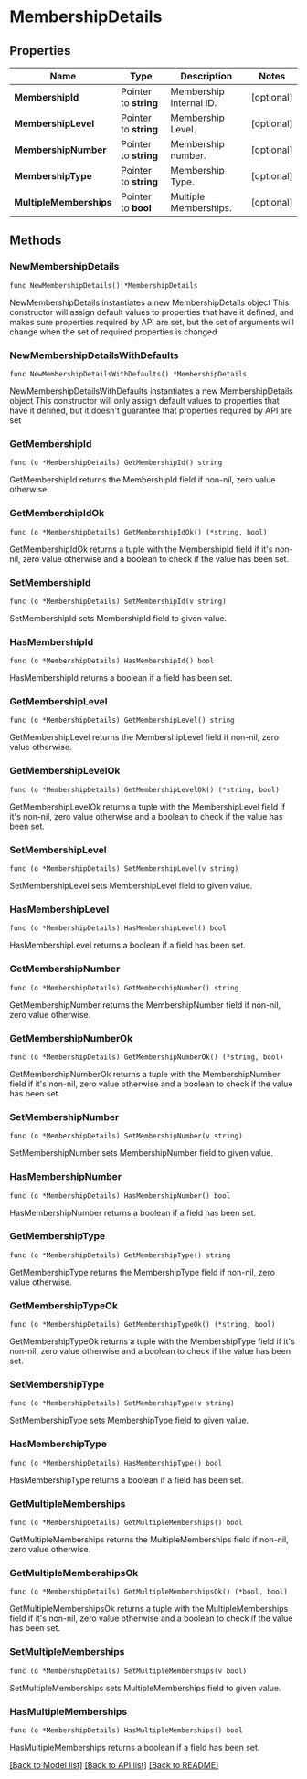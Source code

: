 # MembershipDetails

## Properties

Name | Type | Description | Notes
------------ | ------------- | ------------- | -------------
**MembershipId** | Pointer to **string** | Membership Internal ID. | [optional] 
**MembershipLevel** | Pointer to **string** | Membership Level. | [optional] 
**MembershipNumber** | Pointer to **string** | Membership number. | [optional] 
**MembershipType** | Pointer to **string** | Membership Type. | [optional] 
**MultipleMemberships** | Pointer to **bool** | Multiple Memberships. | [optional] 

## Methods

### NewMembershipDetails

`func NewMembershipDetails() *MembershipDetails`

NewMembershipDetails instantiates a new MembershipDetails object
This constructor will assign default values to properties that have it defined,
and makes sure properties required by API are set, but the set of arguments
will change when the set of required properties is changed

### NewMembershipDetailsWithDefaults

`func NewMembershipDetailsWithDefaults() *MembershipDetails`

NewMembershipDetailsWithDefaults instantiates a new MembershipDetails object
This constructor will only assign default values to properties that have it defined,
but it doesn't guarantee that properties required by API are set

### GetMembershipId

`func (o *MembershipDetails) GetMembershipId() string`

GetMembershipId returns the MembershipId field if non-nil, zero value otherwise.

### GetMembershipIdOk

`func (o *MembershipDetails) GetMembershipIdOk() (*string, bool)`

GetMembershipIdOk returns a tuple with the MembershipId field if it's non-nil, zero value otherwise
and a boolean to check if the value has been set.

### SetMembershipId

`func (o *MembershipDetails) SetMembershipId(v string)`

SetMembershipId sets MembershipId field to given value.

### HasMembershipId

`func (o *MembershipDetails) HasMembershipId() bool`

HasMembershipId returns a boolean if a field has been set.

### GetMembershipLevel

`func (o *MembershipDetails) GetMembershipLevel() string`

GetMembershipLevel returns the MembershipLevel field if non-nil, zero value otherwise.

### GetMembershipLevelOk

`func (o *MembershipDetails) GetMembershipLevelOk() (*string, bool)`

GetMembershipLevelOk returns a tuple with the MembershipLevel field if it's non-nil, zero value otherwise
and a boolean to check if the value has been set.

### SetMembershipLevel

`func (o *MembershipDetails) SetMembershipLevel(v string)`

SetMembershipLevel sets MembershipLevel field to given value.

### HasMembershipLevel

`func (o *MembershipDetails) HasMembershipLevel() bool`

HasMembershipLevel returns a boolean if a field has been set.

### GetMembershipNumber

`func (o *MembershipDetails) GetMembershipNumber() string`

GetMembershipNumber returns the MembershipNumber field if non-nil, zero value otherwise.

### GetMembershipNumberOk

`func (o *MembershipDetails) GetMembershipNumberOk() (*string, bool)`

GetMembershipNumberOk returns a tuple with the MembershipNumber field if it's non-nil, zero value otherwise
and a boolean to check if the value has been set.

### SetMembershipNumber

`func (o *MembershipDetails) SetMembershipNumber(v string)`

SetMembershipNumber sets MembershipNumber field to given value.

### HasMembershipNumber

`func (o *MembershipDetails) HasMembershipNumber() bool`

HasMembershipNumber returns a boolean if a field has been set.

### GetMembershipType

`func (o *MembershipDetails) GetMembershipType() string`

GetMembershipType returns the MembershipType field if non-nil, zero value otherwise.

### GetMembershipTypeOk

`func (o *MembershipDetails) GetMembershipTypeOk() (*string, bool)`

GetMembershipTypeOk returns a tuple with the MembershipType field if it's non-nil, zero value otherwise
and a boolean to check if the value has been set.

### SetMembershipType

`func (o *MembershipDetails) SetMembershipType(v string)`

SetMembershipType sets MembershipType field to given value.

### HasMembershipType

`func (o *MembershipDetails) HasMembershipType() bool`

HasMembershipType returns a boolean if a field has been set.

### GetMultipleMemberships

`func (o *MembershipDetails) GetMultipleMemberships() bool`

GetMultipleMemberships returns the MultipleMemberships field if non-nil, zero value otherwise.

### GetMultipleMembershipsOk

`func (o *MembershipDetails) GetMultipleMembershipsOk() (*bool, bool)`

GetMultipleMembershipsOk returns a tuple with the MultipleMemberships field if it's non-nil, zero value otherwise
and a boolean to check if the value has been set.

### SetMultipleMemberships

`func (o *MembershipDetails) SetMultipleMemberships(v bool)`

SetMultipleMemberships sets MultipleMemberships field to given value.

### HasMultipleMemberships

`func (o *MembershipDetails) HasMultipleMemberships() bool`

HasMultipleMemberships returns a boolean if a field has been set.


[[Back to Model list]](../README.md#documentation-for-models) [[Back to API list]](../README.md#documentation-for-api-endpoints) [[Back to README]](../README.md)


